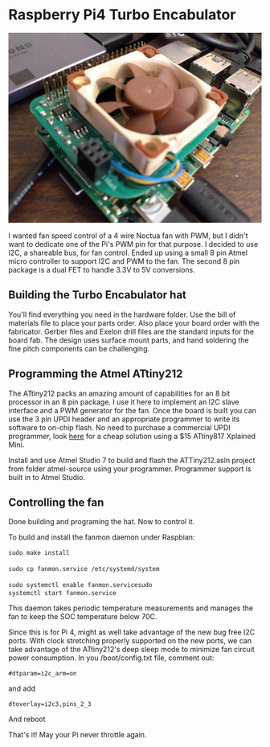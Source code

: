 # Raspberry Pi4 Turbo Encabulator
![Image of Encabulator](images/fan.jpg)

I wanted fan speed control of a 4 wire Noctua fan with PWM, but I didn't want to dedicate one of the Pi's PWM pin for that purpose. I decided to use I2C, a shareable bus, for fan control. Ended up using a small 8 pin Atmel micro controller to support I2C and PWM to the fan. The second 8 pin package is a dual FET to handle 3.3V to 5V conversions.

## Building the Turbo Encabulator hat

You'll find everything you need in the hardware folder. Use the bill of materials file to place your parts order. Also place your board order with the fabricator. Gerber files and Exelon drill files are the standard inputs for the board fab. The design uses surface mount parts, and hand soldering the fine pitch components can be challenging.

## Programming the Atmel ATtiny212

The ATtiny212 packs an amazing amount of capabilities for an 8 bit processor in an 8 pin package. I use it here to implement an I2C slave interface and a PWM generator for the fan. Once the board is built you can use the 3 pin UPDI header and an appropriate programmer to write its software to on-chip flash. No need to purchase a commercial UPDI programmer, look [here](https://www.jsykora.info/2019/04/avr-updi-programmer-from-attiny817-xplained-mini/) for a cheap solution using a $15 ATtiny817 Xplained Mini.

Install and use Atmel Studio 7 to build and flash the ATTiny212.asln project from folder atmel-source using your programmer. Programmer support is built in to Atmel Studio.

## Controlling the fan

Done building and programing the hat. Now to control it.

To build and install the fanmon daemon under Raspbian:

```
sudo make install

sudo cp fanmon.service /etc/systemd/system

sudo systemctl enable fanmon.servicesudo
systemctl start fanmon.service
```

This daemon takes periodic temperature measurements and manages the fan to keep the SOC temperature below 70C.

Since this is for Pi 4, might as well take advantage of the new bug free I2C ports. With clock stretching properly supported on the new ports, we can take advantage of the ATtiny212's deep sleep mode to minimize fan circuit power consumption. In you /boot/config.txt file, comment out:

```
#dtparam=i2c_arm=on
```
and add
```
dtoverlay=i2c3,pins_2_3
```
And reboot

That's it! May your Pi never throttle again.
